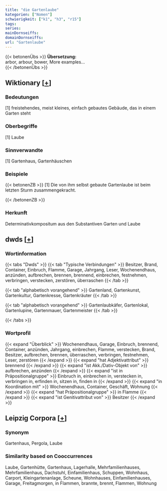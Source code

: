 ```yaml
---
title: "die Gartenlaube"
kategorien: ["Nomen"]
schwierigkeit: ["k1", "h3", "r15"]
tags:
series:
mainDornseiffs:
domainDornseiffs:
url: "Gartenlaube"
---
```


{{< betonenÜbs >}}
**Übersetzung:**  
arbor, arbour, bower, More examples...  
{{< /betonenÜbs >}}

## Wiktionary [[+](https://de.wiktionary.org/wiki/Gartenlaube)]

### Bedeutungen
[1] freistehendes, meist kleines, einfach gebautes Gebäude, das in einem Garten steht  

### Oberbegriffe
[1] Laube  

### Sinnverwandte
[1] Gartenhaus, Gartenhäuschen  

### Beispiele
{{< betonenZB >}}
[1] Die von ihm selbst gebaute Gartenlaube ist beim letzten Sturm zusammengekracht.  

{{< /betonenZB >}}
### Herkunft
Determinativkompositum aus den Substantiven Garten und Laube  



## dwds [[+](https://www.dwds.de/wb/Gartenlaube)]

### Wortinformation
{{< tabs "Dwds" >}}
{{< tab "Typische Verbindungen" >}}
Besitzer, Brand, Container, Einbruch, Flamme, Garage, Jahrgang, Leser, Wochenendhaus, anzünden, aufbrechen, brennen, brennend, einbrechen, festnehmen, verbringen, verstecken, zerstören, überraschen
{{< /tab >}}

{{< tab "alphabetisch vorangehend" >}}
Gartenland, Gartenkunst, Gartenkultur, Gartenkresse, Gartenkräuter
{{< /tab >}}

{{< tab "alphabetisch vorangehend" >}}
Gartenlaubkäfer, Gartenlokal, Gartenlupine, Gartenmauer, Gartenmeister
{{< /tab >}}

{{< /tabs >}}

### Wortprofil
{{< expand "Überblick" >}} Wochenendhaus, Garage, Einbruch, brennend, Container, anzünden, Jahrgang, einbrechen, Flamme, verstecken, Brand, Besitzer, aufbrechen, brennen, überraschen, verbringen, festnehmen, Leser, zerstören {{< /expand >}}
{{< expand "hat Adjektivattribut" >}} brennend {{< /expand >}}
{{< expand "ist Akk./Dativ-Objekt von" >}} aufbrechen, anzünden {{< /expand >}}
{{< expand "ist in Präpositionalgruppe" >}} Einbruch in, einbrechen in, verstecken in, verbringen in, erfinden in, sitzen in, finden in {{< /expand >}}
{{< expand "in Koordination mit" >}} Wochenendhaus, Container, Geschäft, Wohnung {{< /expand >}}
{{< expand "hat Präpositionalgruppe" >}} in Flamme {{< /expand >}}
{{< expand "ist Genitivattribut von" >}} Besitzer {{< /expand >}}

## Leipzig Corpora [[+](https://corpora.uni-leipzig.de/en/res?word=Gartenlaube&corpusId=deu_newscrawl-public_2018)]


### Synonym
Gartenhaus, Pergola, Laube


### Similarity based on Cooccurrences
Laube, Gartenhütte, Gartenhaus, Lagerhalle, Mehrfamilienhauses, Mehrfamilienhaus, Dachstuhl, Einfamilienhaus, Schuppen, Wohnhaus, Carport, Kleingartenanlage, Scheune, Wohnhauses, Einfamilienhauses, Garage, Freitagmorgen, in Flammen, brannte, brennt, Flammen, Wohnung

